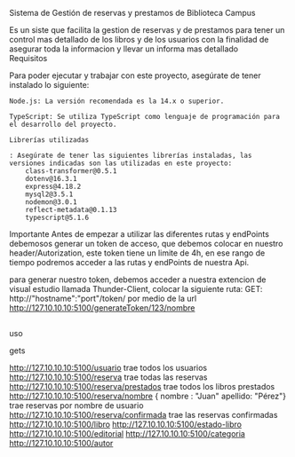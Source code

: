 Sistema de Gestión de reservas y prestamos de Biblioteca Campus


Es un siste que facilita la gestion de reservas y de prestamos para tener un control mas detallado de los libros y de los usuarios con la finalidad de asegurar toda la informacion y llevar un informa mas detallado  
Requisitos

Para poder ejecutar y trabajar con este proyecto, asegúrate de tener instalado lo siguiente:

    Node.js: La versión recomendada es la 14.x o superior.

    TypeScript: Se utiliza TypeScript como lenguaje de programación para el desarrollo del proyecto.

    Librerías utilizadas

    : Asegúrate de tener las siguientes librerías instaladas, las versiones indicadas son las utilizadas en este proyecto:
        class-transformer@0.5.1
        dotenv@16.3.1
        express@4.18.2
        mysql2@3.5.1
        nodemon@3.0.1
        reflect-metadata@0.1.13
        typescript@5.1.6
        
        
 Importante
Antes de empezar a utilizar las diferentes rutas y endPoints debemosos generar un token de acceso, que debemos colocar en nuestro header/Autorization, este token tiene un limite de 4h, en ese rango de tiempo podremos acceder a las rutas y endPoints de nuestra Api.

para generar nuestro token, debemos acceder a nuestra extencion de visual estudio llamada Thunder-Client, colocar la siguiente ruta:
GET: http://"hostname":"port"/token/
por medio de la url 
http://127.10.10.10:5100/generateToken/123/nombre
##



uso 

gets 

http://127.10.10.10:5100/usuario trae todos los usuarios 
http://127.10.10.10:5100/reserva trae todas las reservas
http://127.10.10.10:5100/reserva/prestados trae todos los libros prestados 
http://127.10.10.10:5100/reserva/nombre { nombre : "Juan" apellido: "Pérez"} trae reservas por nombre de usuario
http://127.10.10.10:5100/reserva/confirmada trae las reservas confirmadas 
http://127.10.10.10:5100/libro
http://127.10.10.10:5100/estado-libro
http://127.10.10.10:5100/editorial
http://127.10.10.10:5100/categoria
http://127.10.10.10:5100/autor















